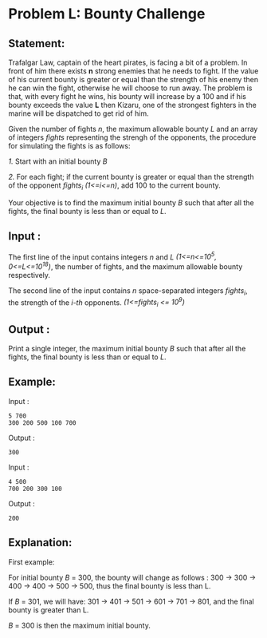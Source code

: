 # Problem L: Bounty Challenge

## Statement:

Trafalgar Law, captain of the heart pirates, is facing a bit of a problem. In front of him there exists **n** strong enemies that he needs to fight. If the value of his current bounty is greater or equal than the strength of his enemy then he can win the fight, otherwise he will choose to run away. 
The problem is that, with every fight he wins, his bounty will increase by a 100 and if his bounty exceeds the value **L** then Kizaru, one of the strongest fighters in the marine will be dispatched to get rid of him.

Given the number of fights *n*, the maximum allowable bounty *L* and an array of integers *fights* representing the strengh of the opponents, the procedure for simulating the fights is as follows:

*1.* Start with an initial bounty *B*

*2.* For each fight; if the current bounty is greater or equal than the strength of the opponent *fights<sub>i</sub>*  *(1<=i<=n)*, add 100 to the current bounty.

Your objective is to find the maximum initial bounty *B* such that after all the fights, the final bounty is less than or equal to *L*.


## Input :

The first line of the input contains integers *n* and *L* *(1<=n<=10<sup>5</sup>, 0<=L<=10<sup>18</sup>)*, the number of fights, and the maximum allowable bounty respectively.

The second line of the input contains *n* space-separated integers *fights<sub>i</sub>*, the strength of the *i-th* opponents.   *(1<=fights<sub>i</sub> <= 10<sup>9</sup>)*

## Output :
Print a single integer, the maximum initial bounty *B* such that after all the fights, the final bounty is less than or equal to *L*.


## Example:
Input :  

```
5 700
300 200 500 100 700
```

Output :  

```
300 
```

Input :  

```
4 500
700 200 300 100
```

Output :  

```
200
```

## Explanation:
First example:

For initial bounty *B* = 300, the bounty will change as follows : 300 -> 300 -> 400 -> 400 -> 500 -> 500, thus the final bounty is less than L.

If *B* = 301, we will have: 301 -> 401 -> 501 -> 601 -> 701 -> 801, and the final bounty is greater than L.

*B* = 300 is then the maximum initial bounty.
